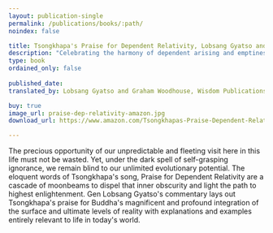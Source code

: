 ```yaml
---
layout: publication-single
permalink: /publications/books/:path/
noindex: false

title: Tsongkhapa's Praise for Dependent Relativity, Lobsang Gyatso and Graham Woodhouse, Wisdom Publications
description: "Celebrating the harmony of dependent arising and emptiness."
type: book
ordained_only: false
 
published_date: 
translated_by: Lobsang Gyatso and Graham Woodhouse, Wisdom Publications.

buy: true
image_url: praise-dep-relativity-amazon.jpg
download_url: https://www.amazon.com/Tsongkhapas-Praise-Dependent-Relativity-Tsongkhapa/dp/0861712641

---
```


The precious opportunity of our unpredictable and fleeting visit here in this life must not be wasted. Yet, under the dark spell of self-grasping ignorance, we remain blind to our unlimited evolutionary potential. The eloquent words of Tsongkhapa's song, Praise for  Dependent Relativity are a cascade of moonbeams to dispel that inner obscurity and light the path to highest enlightenment. Gen Lobsang Gyatso's commentary lays out Tsongkhapa's praise for Buddha's  magnificent and profound integration of the surface and ultimate levels of reality with explanations and examples entirely relevant to life in today's world.